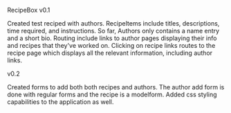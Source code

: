RecipeBox
v0.1

Created test reciped with authors.  RecipeItems include titles, descriptions, time required, and instructions.  So far, Authors only contains a name entry and a short bio.  Routing include links to author pages displaying their info and recipes that they've worked on.  Clicking on recipe links routes to the recipe page which displays all the relevant information, including author links.

v0.2

Created forms to add both both recipes and authors.  The author add form is done with regular forms and the recipe is a modelform.  Added css styling capabilities to the application as well.
